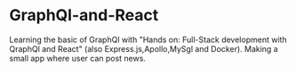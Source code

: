# GraphQl-and-React

Learning the basic of GraphQl with "Hands on: Full-Stack development with QraphQl and React" (also Express.js,Apollo,MySgl and Docker).
Making a small app where user can post news.
